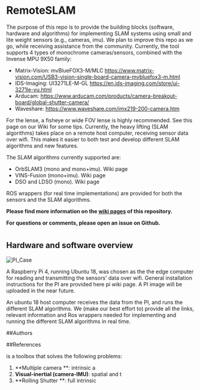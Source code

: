 # RemoteSLAM

The purpose of this repo is to provide the building blocks (software, hardware and algorithms) for implementing SLAM systems using small and lite weight sensors (e.g., cameras, imu).
We plan to improve this repo as we go, while receiving assistance from the community.
Currently, the tool supports 4 types of monochrome cameras/sensors, combined with the Invense MPU 9X50 family:
* Matrix-Vision:  mvBlueFOX3-M/MLC https://www.matrix-vision.com/USB3-vision-single-board-camera-mvbluefox3-m.html
* IDS-Imaging:  UI3271LE-M-GL   https://en.ids-imaging.com/store/ui-3271le-vu.html
* Arducam:   https://www.arducam.com/products/camera-breakout-board/global-shutter-camera/
* Waveshare: https://www.waveshare.com/imx219-200-camera.htm

For the lense, a fisheye or wide FOV lense is highly recommended. See this page on our Wiki for some tips.
Currently, the heavy lifting (SLAM algorithms) takes place on a remote host computer, receiving sensor data over wifi. This makes it easier to both test and develop different SLAM algorithms and new features.

The SLAM algorithms currently supported are:
* OrbSLAM3 (mono and mono+imu). Wiki page
* VINS-Fusion (mono+imu). Wiki page
* DSO and LDSO (mono). Wiki page

ROS wrappers (for real time implementations) are provided for both the sensors and the SLAM algorithms.


**Please find more information on the [wiki pages](https://github.com/tau-adl/RemoteSLAM/wiki) of this repository.**

**For questions or comments, please open an issue on Github.**


#
#
## Hardware and software overview

![PI_Case](https://github.com/tau-adl/RemoteSLAM/blob/main/PI_case_small.jpg)

A Raspberry Pi 4, running Ubuntu 18, was chosen as the the edge computer for reading and transmitting the sensors' data over wifi. General installation instructions for the PI are provided here pi wiki page. A PI image will be uploaded in the near future.

An ubuntu 18 host computer receives the data from the PI, and runs the different SLAM algorithms. We (make our best effort to) provide all the links, relevant information and Ros wrappers needed for implementing and running the different SLAM algorithms in real time. 


##Authors

##References




 is a toolbox that solves the following  problems:

1. **Multiple camera **: 
    intrinsic a
1. **Visual-inertial (camera-IMU)**:
    spatial and t
1. **Rolling Shutter **:
    full intrinsic 

